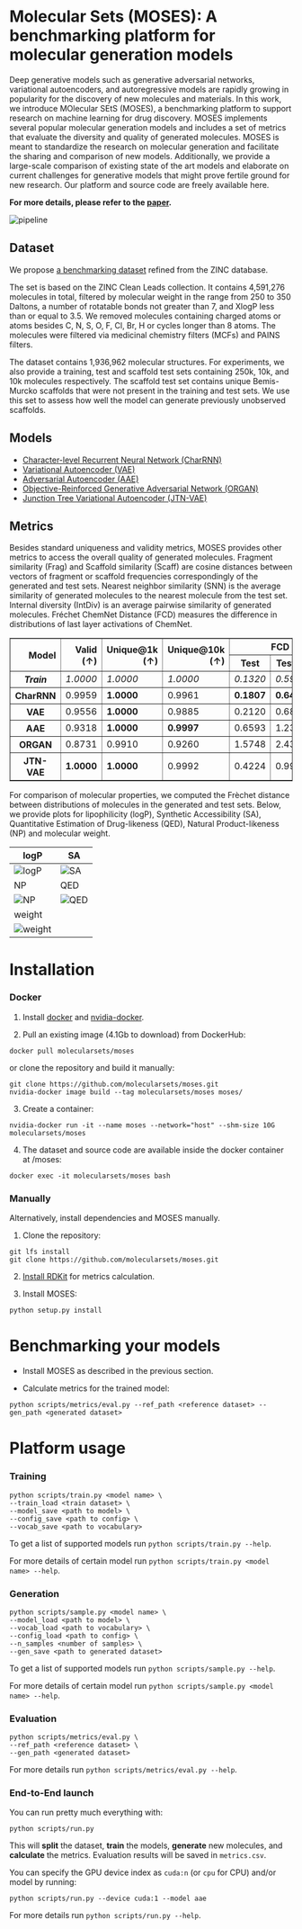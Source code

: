 # Molecular Sets (MOSES): A benchmarking platform for molecular generation models

Deep generative models such as generative adversarial networks, variational autoencoders, and autoregressive models are rapidly growing in popularity for the discovery of new molecules and materials. In this work, we introduce MOlecular SEtS (MOSES), a benchmarking platform to support research on machine learning for drug discovery. MOSES implements several popular molecular generation models and includes a set of metrics that evaluate the diversity and quality of generated molecules. MOSES is meant to standardize the research on molecular generation and facilitate the sharing and comparison of new models. Additionally, we provide a large-scale comparison of existing state of the art models and elaborate on current challenges for generative models that might prove fertile ground for new research. Our platform and source code are freely available here.

__For more details, please refer to the [paper](https://arxiv.org/abs/1811.12823).__

![pipeline](images/pipeline.png)

## Dataset

We propose [a benchmarking dataset](https://media.githubusercontent.com/media/molecularsets/moses/master/data/dataset_v1.csv) refined from the ZINC database.

The set is based on the ZINC Clean Leads collection. It contains 4,591,276 molecules in total, filtered by molecular weight in the range from 250 to 350 Daltons, a number of rotatable bonds not greater than 7, and XlogP less than or equal to 3.5. We removed molecules containing charged atoms or atoms besides C, N, S, O, F, Cl, Br, H or cycles longer than 8 atoms. The molecules were filtered via medicinal chemistry filters (MCFs) and PAINS filters.

The dataset contains 1,936,962 molecular structures. For experiments, we also provide a training, test and scaffold test sets containing 250k, 10k, and 10k molecules respectively. The scaffold test set contains unique Bemis-Murcko scaffolds that were not present in the training and test sets. We use this set to assess how well the model can generate previously unobserved scaffolds.

## Models

* [Character-level Recurrent Neural Network (CharRNN)](./moses/char_rnn/README.md)
* [Variational Autoencoder (VAE)](./moses/vae/README.md)
* [Adversarial Autoencoder (AAE)](./moses/aae/README.md)
* [Objective-Reinforced Generative Adversarial Network (ORGAN)](./moses/organ/README.md)
* [Junction Tree Variational Autoencoder (JTN-VAE)](https://github.com/wengong-jin/icml18-jtnn/tree/master/fast_molvae)


## Metrics
Besides standard uniqueness and validity metrics, MOSES provides other metrics to access the overall quality of generated molecules. Fragment similarity (Frag) and Scaffold similarity (Scaff) are cosine distances between vectors of fragment or scaffold frequencies correspondingly of the generated and test sets. Nearest neighbor similarity (SNN) is the average similarity of generated molecules to the nearest molecule from the test set. Internal diversity (IntDiv) is an average pairwise similarity of generated molecules. Fréchet ChemNet Distance (FCD) measures the difference in distributions of last layer activations of ChemNet.

<table border="1" class="dataframe">
    <thead>
        <tr style="text-align: right;">
            <th rowspan="2">Model</th>
            <th rowspan="2">Valid (↑)</th>
            <th rowspan="2">Unique@1k (↑)</th>
            <th rowspan="2">Unique@10k (↑)</th>
            <th colspan="2">FCD (↓)</th>
            <th colspan="2">SNN (↑)</th>
            <th colspan="2">Frag (↑)</th>
            <th colspan="2">Scaff (↑)</th>
            <th rowspan="2">IntDiv (↑)</th>
            <th rowspan="2">IntDiv2 (↑)</th>
            <th rowspan="2">Filters (↑)</th>
        </tr>
        <tr>
            <th>Test</th>
            <th>TestSF</th>
            <th>Test</th>
            <th>TestSF</th>
            <th>Test</th>
            <th>TestSF</th>
            <th>Test</th>
            <th>TestSF</th>
        </tr>
    </thead>
    <tbody>
        <tr>
            <th><i>Train</i></th>
            <td><i>1.0000</i></td>
            <td><i>1.0000</i></td>
            <td><i>1.0000</i></td>
            <td><i>0.1320</i></td>
            <td><i>0.5994</i></td>
            <td><i>0.4833</i></td>
            <td><i>0.4635</i></td>
            <td><i>0.9997</i></td>
            <td><i>0.9981</i></td>
            <td><i>0.8756</i></td>
            <td><i>0.0000</i></td>
            <td><i>0.8567</i></td>
            <td><i>0.8508</i></td>
            <td><i>1.0000</i></td>
        </tr>
        <tr>
            <th>CharRNN</th>
            <td>0.9959</td>
            <td><b>1.0000</b></td>
            <td>0.9961</td>
            <td><b>0.1807</b></td>
            <td><b>0.6423</b></td>
            <td>0.4809</td>
            <td>0.4634</td>
            <td><b>0.9994</b></td>
            <td><b>0.9979</b></td>
            <td>0.8291</td>
            <td>0.0632</td>
            <td>0.8568</td>
            <td>0.8508</td>
            <td><b>0.9988</b></td>
        </tr>
        <tr>
            <th>VAE</th>
            <td>0.9556</td>
            <td><b>1.0000</b></td>
            <td>0.9885</td>
            <td>0.2120</td>
            <td>0.6830</td>
            <td>0.4782</td>
            <td>0.4610</td>
            <td><b>0.9994</b></td>
            <td>0.9974</td>
            <td>0.8356</td>
            <td>0.0405</td>
            <td>0.8549</td>
            <td>0.8490</td>
            <td>0.9968</td>
        </tr>
        <tr>
            <th>AAE</th>
            <td>0.9318</td>
            <td><b>1.0000</b></td>
            <td><b>0.9997</b></td>
            <td>0.6593</td>
            <td>1.2302</td>
            <td>0.4267</td>
            <td>0.4178</td>
            <td>0.9916</td>
            <td>0.9898</td>
            <td>0.7192</td>
            <td><b>0.1363</b></td>
            <td><b>0.8604</b></td>
            <td><b>0.8549</b></td>
            <td>0.9857</td>
        </tr>
        <tr>
            <th>ORGAN</th>
            <td>0.8731</td>
            <td>0.9910</td>
            <td>0.9260</td>
            <td>1.5748</td>
            <td>2.4306</td>
            <td>0.4745</td>
            <td>0.4593</td>
            <td>0.9897</td>
            <td>0.9883</td>
            <td>0.7843</td>
            <td>0.0632</td>
            <td>0.8526</td>
            <td>0.8457</td>
            <td>0.9934</td>
        </tr>
        <tr>
            <th>JTN-VAE</th>
            <td><b>1.0000</b></td>
            <td><b>1.0000</b></td>
            <td>0.9992</td>
            <td>0.4224</td>
            <td>0.9962</td>
            <td><b>0.5561</b></td>
            <td><b>0.5273</b></td>
            <td>0.9962</td>
            <td>0.9948</td>
            <td><b>0.8925</b></td>
            <td>0.1005</td>
            <td>0.8512</td>
            <td>0.8453</td>
            <td>0.9778</td>
        </tr>
    </tbody>
</table>

For comparison of molecular properties, we computed the Frèchet distance between distributions of molecules in the generated and test sets. Below, we provide plots for lipophilicity (logP), Synthetic Accessibility (SA), Quantitative Estimation of Drug-likeness (QED), Natural Product-likeness (NP) and molecular weight.

|logP|SA|
|----|--|
|![logP](images/logP.png)|![SA](images/SA.png)|
|NP|QED|
|![NP](images/NP.png)|![QED](images/QED.png)|
|weight|
|![weight](images/weight.png)|

# Installation

### Docker

1. Install [docker](https://docs.docker.com/install/) and [nvidia-docker](https://github.com/nvidia/nvidia-docker/wiki/Installation-(version-2.0)).

2. Pull an existing image (4.1Gb to download) from DockerHub:

```
docker pull molecularsets/moses
```

or clone the repository and build it manually:

```
git clone https://github.com/molecularsets/moses.git
nvidia-docker image build --tag molecularsets/moses moses/
```

3. Create a container:
```
nvidia-docker run -it --name moses --network="host" --shm-size 10G molecularsets/moses
```

4. The dataset and source code are available inside the docker container at /moses:
```
docker exec -it molecularsets/moses bash
```

### Manually
Alternatively, install dependencies and MOSES manually.

1. Clone the repository:
```
git lfs install
git clone https://github.com/molecularsets/moses.git
```

2. [Install RDKit](https://www.rdkit.org/docs/Install.html) for metrics calculation.

3. Install MOSES:
```
python setup.py install
```


# Benchmarking your models

* Install MOSES as described in the previous section.

* Calculate metrics for the trained model:

```
python scripts/metrics/eval.py --ref_path <reference dataset> --gen_path <generated dataset>
```

# Platform usage

### Training

```
python scripts/train.py <model name> \
--train_load <train dataset> \
--model_save <path to model> \
--config_save <path to config> \
--vocab_save <path to vocabulary>
```

To get a list of supported models run `python scripts/train.py --help`.

For more details of certain model run `python scripts/train.py <model name> --help`.

### Generation

```
python scripts/sample.py <model name> \
--model_load <path to model> \
--vocab_load <path to vocabulary> \
--config_load <path to config> \
--n_samples <number of samples> \
--gen_save <path to generated dataset>
```

To get a list of supported models run `python scripts/sample.py --help`.

For more details of certain model run `python scripts/sample.py <model name> --help`.

### Evaluation

```
python scripts/metrics/eval.py \
--ref_path <reference dataset> \
--gen_path <generated dataset>
```

For more details run `python scripts/metrics/eval.py --help`.


### End-to-End launch

You can run pretty much everything with:
```
python scripts/run.py
```
This will **split** the dataset, **train** the models, **generate** new molecules, and **calculate** the metrics. Evaluation results will be saved in `metrics.csv`.

You can specify the GPU device index as `cuda:n` (or `cpu` for CPU) and/or model by running:
```
python scripts/run.py --device cuda:1 --model aae
```

For more details run `python scripts/run.py --help`.